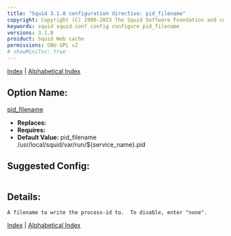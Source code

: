 ```yaml
---
title: "Squid 3.1.0 configuration directive: pid_filename"
copyright: Copyright (C) 1996-2023 The Squid Software Foundation and contributors
keywords: squid squid.conf config configure pid_filename
versions: 3.1.0
proiduct: Squid Web cache
permissions: GNU GPL v2
# showMiniToc: true
---
```

[Index](index#toc_pid_filename) | [Alphabetical Index](index_all#toc_pid_filename)

## Option Name:
[pid_filename](#pid_filename)
 * **Replaces:** 
 * **Requires:** 
 * **Default Value:** pid_filename /usr/local/squid/var/run/${service_name}.pid


## Suggested Config:
```plaintext

```

## Details:

	A filename to write the process-id to.  To disable, enter "none".



[Index](index#toc_pid_filename) | [Alphabetical Index](index_all#toc_pid_filename)

